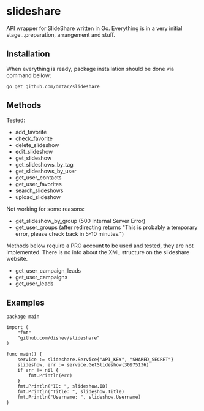 slideshare
=============

API wrapper for SlideShare written in Go.
Everything is in a very initial stage...preparation, arrangement and stuff.

Installation
------------

When everything is ready, package installation should be done via command bellow: 

`go get github.com/dmtar/slideshare`

Methods
--------

Tested:

- add_favorite
- check_favorite
- delete_slideshow
- edit_slideshow
- get_slideshow
- get_slideshows_by_tag
- get_slideshows_by_user
- get_user_contacts
- get_user_favorites
- search_slideshows
- upload_slideshow

Not working for some reasons:

- get_slideshow_by_group (500 Internal Server Error)
- get_user_groups (after redirecting returns "This is probably a temporary error, please check back in 5-10 minutes.")

Methods below require a PRO account to be used and tested, they are not implemented. There is no info about the XML structure on the slideshare website.

- get_user_campaign_leads
- get_user_campaigns
- get_user_leads

Examples
--------

    package main

    import (
        "fmt"
        "github.com/dishev/slideshare"
    )

    func main() {
        service := slideshare.Service{"API_KEY", "SHARED_SECRET"}
        slideshow, err := service.GetSlideshow(30975136)
        if err != nil {
            fmt.Println(err)
        }
        fmt.Println("ID: ", slideshow.ID)
        fmt.Println("Title: ", slideshow.Title)
        fmt.Println("Username: ", slideshow.Username)
    }
